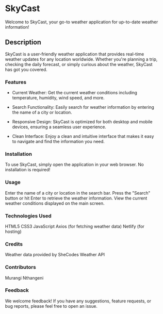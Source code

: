 # SkyCast

Welcome to SkyCast, your go-to weather application for up-to-date weather information!

## Description

SkyCast is a user-friendly weather application that provides real-time weather updates for any location worldwide. Whether you're planning a trip, checking the daily forecast, or simply curious about the weather, SkyCast has got you covered.

### Features

* Current Weather: Get the current weather conditions including temperature, humidity, wind speed, and more.
  
* Search Functionality: Easily search for weather information by entering the name of a city or location.
  
* Responsive Design: SkyCast is optimized for both desktop and mobile devices, ensuring a seamless user experience.
  
* Clean Interface: Enjoy a clean and intuitive interface that makes it easy to navigate and find the information you need.

### Installation
To use SkyCast, simply open the application in your web browser. No installation is required!

### Usage

Enter the name of a city or location in the search bar.
Press the "Search" button or hit Enter to retrieve the weather information.
View the current weather conditions displayed on the main screen.

### Technologies Used

HTML5
CSS3
JavaScript
Axios (for fetching weather data)
Netlify (for hosting)

### Credits

Weather data provided by SheCodes Weather API

### Contributors

Murangi Nthangeni

### Feedback

We welcome feedback! If you have any suggestions, feature requests, or bug reports, please feel free to open an issue.
